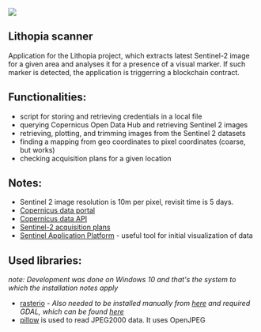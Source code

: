 ![](https://travis-ci.org/mt-krainski/lithopia_scanner.svg?branch=master)

## Lithopia scanner

Application for the Lithopia project, which extracts latest Sentinel-2 image for a given area and analyses it for a presence of a visual marker. If such marker is detected, the application is triggerring a blockchain contract.

## Functionalities:
- script for storing and retrieving credentials in a local file
- querying Copernicus Open Data Hub and retrieving Sentinel 2 images
- retrieving, plotting, and trimming images from the Sentinel 2 datasets
- finding a mapping from geo coordinates to pixel coordinates (coarse, but works)
- checking acquisition plans for a given location

## Notes:
- Sentinel 2 image resolution is 10m per pixel, revisit time is 5 days.
- [Copernicus data portal](https://scihub.copernicus.eu/dhus/#/home)
- [Copernicus data API](https://scihub.copernicus.eu/userguide/APIsOverview)
- [Sentinel-2 acquisition plans](https://sentinel.esa.int/web/sentinel/missions/sentinel-2/acquisition-plans)
- [Sentinel Application Platform](http://step.esa.int/main/toolboxes/snap/) - useful tool for initial visualization of data

## Used libraries:

*note: Development was done on Windows 10 and that's the system to which the installation notes apply*

- [rasterio](https://rasterio.readthedocs.io/en/latest/index.html) - *Also needed to be installed manually from [here](https://www.lfd.uci.edu/~gohlke/pythonlibs/#rasterio) and required GDAL, which can be found [here](https://www.lfd.uci.edu/~gohlke/pythonlibs/#gdal)*
- [pillow](https://pillow.readthedocs.io/en/5.2.x/handbook/image-file-formats.html#jpeg-2000) is used to read JPEG2000 data. It uses OpenJPEG

